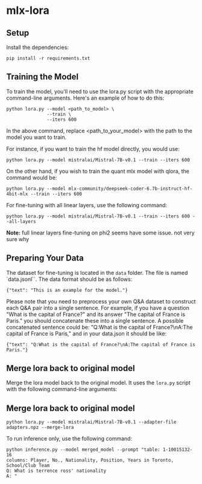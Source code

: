 # mlx-lora

## Setup

Install the dependencies:
```
pip install -r requirements.txt
```

## Training the Model

To train the model, you'll need to use the lora.py script with the appropriate command-line arguments. Here's an example of how to do this:

```
python lora.py --model <path_to_model> \
               --train \
               --iters 600
```

In the above command, replace <path_to_your_model> with the path to the model you want to train.

For instance, if you want to train the hf model directly, you would use:

```
python lora.py --model mistralai/Mistral-7B-v0.1 --train --iters 600
```

On the other hand, if you wish to train the quant mlx model with qlora, the command would be:


```
python lora.py --model mlx-community/deepseek-coder-6.7b-instruct-hf-4bit-mlx --train --iters 600
```

For fine-tuning with all linear layers, use the following command:

```
python lora.py --model mistralai/Mistral-7B-v0.1 --train --iters 600 --all-layers
```

**Note:** full linear layers fine-tuning on phi2 seems have some issue. not very sure why

## Preparing Your Data

The dataset for fine-tuning is located in the `data` folder. The file is named `data.jsonl``. The data format should be as follows:

```
{"text": "This is an example for the model."}
```
Please note that you need to preprocess your own Q&A dataset to construct each Q&A pair into a single sentence. For example, if you have a question "What is the capital of France?" and its answer "The capital of France is Paris." you should concatenate these into a single sentence. A possible concatenated sentence could be: "Q:What is the capital of France?\nA:The capital of France is Paris," and in your data.json it should be like:
```
{"text": "Q:What is the capital of France?\nA:The capital of France is Paris."}
```



## Merge lora back to original model

Merge the lora model back to the original model. It uses the `lora.py` script with the following command-line arguments:
## Merge lora back to original model

```
python lora.py --model mistralai/Mistral-7B-v0.1 --adapter-file adapters.npz --merge-lora  
```

To run inference only, use the following command:

```
python inference.py --model merged_model --prompt "table: 1-10015132-16
columns: Player, No., Nationality, Position, Years in Toronto, School/Club Team
Q: What is terrence ross' nationality
A: "
```
